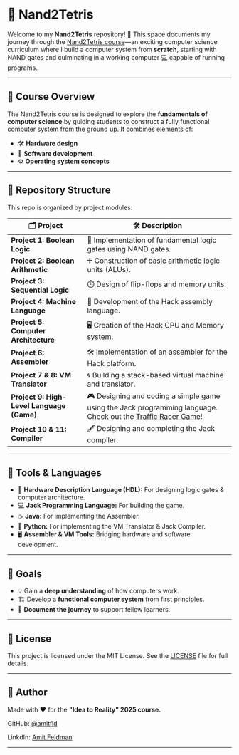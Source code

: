 # 🚀 Nand2Tetris

Welcome to my **Nand2Tetris** repository! 🌟 This space documents my journey through the [Nand2Tetris course](https://www.nand2tetris.org/)—an exciting computer science curriculum where I build a computer system from **scratch**, starting with NAND gates and culminating in a working computer 💻 capable of running programs.

---

## 📝 Course Overview

The Nand2Tetris course is designed to explore the **fundamentals of computer science** by guiding students to construct a fully functional computer system from the ground up. It combines elements of:

- 🛠️ **Hardware design**
- 💾 **Software development**
- ⚙️ **Operating system concepts**

---

## 📂 Repository Structure

This repo is organized by project modules:

| 🗂️ **Project**                          | 🛠️ **Description**                                                                                   |
|-----------------------------------------|-----------------------------------------------------------------------------------------------------|
| **Project 1: Boolean Logic**            | 🔌 Implementation of fundamental logic gates using NAND gates.                                       |
| **Project 2: Boolean Arithmetic**       | ➕ Construction of basic arithmetic logic units (ALUs).                                              |
| **Project 3: Sequential Logic**         | ⏱️ Design of flip-flops and memory units.                                                            |
| **Project 4: Machine Language**         | 💾 Development of the Hack assembly language.                                                        |
| **Project 5: Computer Architecture**    | 🖥️ Creation of the Hack CPU and Memory system.                                                       |
| **Project 6: Assembler**                | 🛠️ Implementation of an assembler for the Hack platform.                                             |
| **Project 7 & 8: VM Translator**        | 🌀 Building a stack-based virtual machine and translator.                                             |
| **Project 9: High-Level Language (Game)**| 🎮 Designing and coding a simple game using the Jack programming language. Check out the [Traffic Racer Game]([google.com](https://github.com/amitfld/Traffic-Racer-Game))! |
| **Project 10 & 11: Compiler**           | 🖋️ Designing and completing the Jack compiler.                                                       |

---

## 🧰 Tools & Languages

- 🔧 **Hardware Description Language (HDL):** For designing logic gates & computer architecture.
- 💻 **Jack Programming Language:** For building the game.
- ☕ **Java:** For implementing the Assembler.
- 🐍 **Python:** For implementing the VM Translator & Jack Compiler.
- 🖥️ **Assembler & VM Tools:** Bridging hardware and software development.

---

## 🎯 Goals

- 💡 Gain a **deep understanding** of how computers work.
- 🏗️ Develop a **functional computer system** from first principles.
- 📖 **Document the journey** to support fellow learners.

---

## 📝 License

This project is licensed under the MIT License. See the [LICENSE](https://github.com/amitfld/Nand2Tetris?tab=MIT-1-ov-file) file for full details.

---

## 👤 Author

Made with ❤️ for the **"Idea to Reality" 2025 course.**

GitHub: [@amitfld](https://github.com/amitfld)

LinkdIn: [Amit Feldman](https://www.linkedin.com/in/amit-fld/)

---
